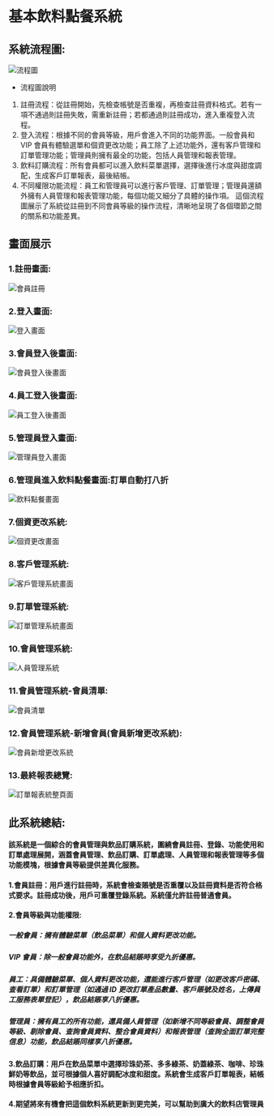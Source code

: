 # 基本飲料點餐系統
## 系統流程圖:
![流程圖](image/流程圖.png)
- 流程圖說明
1. 註冊流程：從註冊開始，先檢查帳號是否重複，再檢查註冊資料格式。若有一項不通過則註冊失敗，需重新註冊；若都通過則註冊成功，進入重複登入流程。
2. 登入流程：根據不同的會員等級，用戶會進入不同的功能界面。一般會員和 VIP 會員有體驗選單和個資更改功能；員工除了上述功能外，還有客戶管理和訂單管理功能；管理員則擁有最全的功能，包括人員管理和報表管理。
3. 飲料訂購流程：所有會員都可以進入飲料菜單選擇，選擇後進行冰度與甜度調配，生成客戶訂單報表，最後結帳。
4. 不同權限功能流程：員工和管理員可以進行客戶管理、訂單管理；管理員還額外擁有人員管理和報表管理功能，每個功能又細分了具體的操作項。
這個流程圖展示了系統從註冊到不同會員等級的操作流程，清晰地呈現了各個環節之間的關系和功能差異。

## 畫面展示

### 1.註冊畫面:
![會員註冊](image/會員註冊.jpg)
### 2.登入畫面:
![登入畫面](image/登入畫面.jpg)
### 3.會員登入後畫面:
![會員登入後畫面](image/會員登入後畫面.jpg)
### 4.員工登入後畫面:
![員工登入後畫面](image/員工登入後畫面.jpg)
### 5.管理員登入畫面:
![管理員登入畫面](image/管理員登入畫面.jpg)
### 6.管理員進入飲料點餐畫面:訂單自動打八折
![飲料點餐畫面](image/飲料點餐畫面.jpg)
### 7.個資更改系統:
![個資更改畫面](image/個資更改畫面.jpg)
### 8.客戶管理系統:
![客戶管理系統畫面](image/客戶管理系統畫面.jpg)
### 9.訂單管理系統:
![訂單管理系統畫面](image/訂單管理系統畫面.jpg)
### 10.會員管理系統:
![人員管理系統](image/人員管理系統.jpg)
### 11.會員管理系統-會員清單:
![會員清單](image/會員清單.jpg)
### 12.會員管理系統-新增會員(會員新增更改系統):
![會員新增更改系統](image/會員新增更改系統.jpg)
### 13.最終報表總覽:
![訂單報表統整頁面](image/訂單報表統整頁面.jpg)

## 此系統總結:
#### 該系統是一個綜合的會員管理與飲品訂購系統，圍繞會員註冊、登錄、功能使用和訂單處理展開，涵蓋會員管理、飲品訂購、訂單處理、人員管理和報表管理等多個功能模塊，根據會員等級提供差異化服務。
#### 1.會員註冊：用戶進行註冊時，系統會檢查賬號是否重覆以及註冊資料是否符合格式要求。註冊成功後，用戶可重覆登錄系統。系統僅允許註冊普通會員。
#### 2.會員等級與功能權限:
##### 一般會員：擁有體驗菜單（飲品菜單）和個人資料更改功能。
##### VIP 會員：除一般會員功能外，在飲品結賬時享受九折優惠。
##### 員工：具備體驗菜單、個人資料更改功能，還能進行客戶管理（如更改客戶密碼、查看訂單）和訂單管理（如通過 ID 更改訂單產品數量、客戶賬號及姓名，上傳員工服務表單登記），飲品結賬享八折優惠。
##### 管理員：擁有員工的所有功能，還具備人員管理（如新增不同等級會員、調整會員等級、剔除會員、查詢會員資料、整合會員資料）和報表管理（查詢全面訂單完整信息）功能，飲品結賬同樣享八折優惠。
#### 3.飲品訂購：用戶在飲品菜單中選擇珍珠奶茶、多多綠茶、奶蓋綠茶、咖啡、珍珠鮮奶等飲品，並可根據個人喜好調配冰度和甜度。系統會生成客戶訂單報表，結帳時根據會員等級給予相應折扣。
#### 4.期望將來有機會把這個飲料系統更新到更完美，可以幫助到廣大的飲料店管理員
